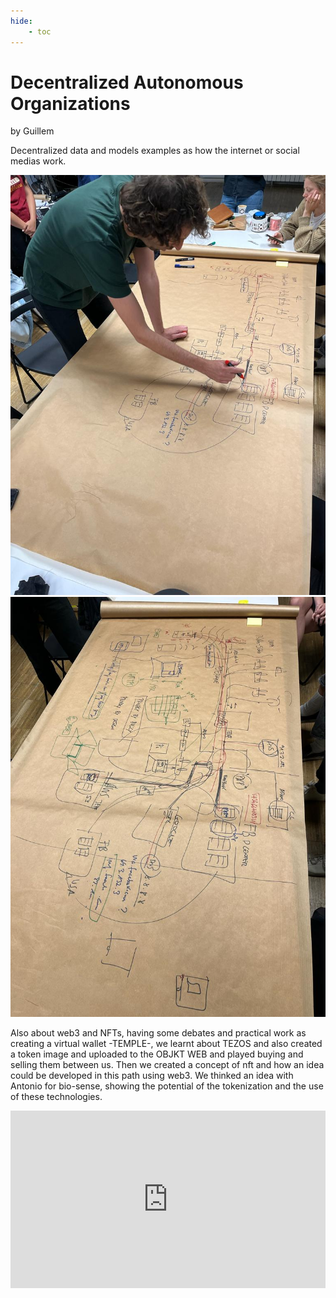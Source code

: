 ```yaml
---
hide:
    - toc
---
```


# Decentralized Autonomous Organizations
by Guillem

Decentralized data and models examples as how the internet or social medias work.

![](../images/daos.jpg)
![](../images/daos1.jpg)

Also about web3 and NFTs, having some debates and practical work as creating a virtual wallet -TEMPLE-, we learnt about TEZOS and also created a token image and uploaded to the OBJKT WEB and played buying and selling them between us. Then we created a concept of nft and how an idea could be developed in this path using web3. We thinked an idea with Antonio for bio-sense, showing the potential of the tokenization and the use of these technologies.

<div style="padding:56.25% 0 0 0;position:relative;"><iframe src="https://player.vimeo.com/video/830145574?h=274034e3f7&amp;badge=0&amp;autopause=0&amp;player_id=0&amp;app_id=58479" frameborder="0" allow="autoplay; fullscreen; picture-in-picture" allowfullscreen style="position:absolute;top:0;left:0;width:100%;height:100%;" title="video web3 bio-sense"></iframe></div><script src="https://player.vimeo.com/api/player.js"></script>